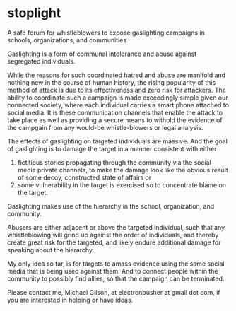 # stoplight #
A safe forum for whistleblowers to expose gaslighting campaigns in schools, organizations, and communities.

Gaslighting is a form of communal intolerance and abuse against segregated individuals. 

While the reasons for such coordinated hatred and abuse are manifold and nothing new in the course of human history, the rising popularity of this method of attack is due to its effectiveness and zero risk for attackers. The ability to coordinate such a campaign is made exceedingly simple given our connected society, where each individual carries a smart phone attached to social media. It is these communication channels that enable the attack to take place as well as providing a secure means to withold the evidence of the campgain from any would-be whistle-blowers or legal analysis.

The effects of gaslighting on targeted individuals are massive. And the goal of gaslighting is to damage the target in a manner consistent with either 

1) fictitious stories propagating through the community via the social media private channels, to make the damage look like the obvious result of some decoy, constructed state of affairs or
2) some vulnerability in the target is exercised so to concentrate blame on the target.

Gaslighting makes use of the hierarchy in the school, organization, and community. 

Abusers are either adjacent or above the targeted individual, such that any whistleblowing will grind up against the order of individuals, and thereby create great risk for the targeted, and likely endure additional damage for speaking about the hierarchy.

My only idea so far, is for targets to amass evidence using the same social media that is being used against them. And to connect people within the community to possibly find allies, so that the campaign can be terminated.

Please contact me, Michael Gilson, at electronpusher at gmail dot com, if you are interested in helping or have ideas.

